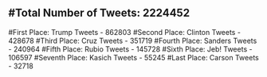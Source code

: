 #Total Number of Tweets: 2224452 
---
#First Place: Trump Tweets - 862803
#Second Place: Clinton Tweets - 428678
#Third Place: Cruz Tweets - 351719
#Fourth Place: Sanders Tweets - 240964
#Fifth Place: Rubio Tweets - 145728
#Sixth Place: Jeb! Tweets - 106597
#Seventh Place: Kasich Tweets - 55245
#Last Place: Carson Tweets - 32718
